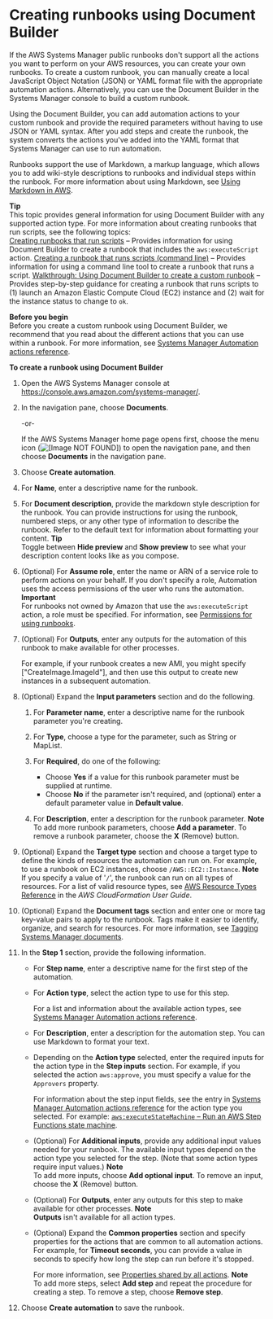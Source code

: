 # Creating runbooks using Document Builder<a name="automation-document-builder"></a>

If the AWS Systems Manager public runbooks don't support all the actions you want to perform on your AWS resources, you can create your own runbooks\. To create a custom runbook, you can manually create a local JavaScript Object Notation \(JSON\) or YAML format file with the appropriate automation actions\. Alternatively, you can use the Document Builder in the Systems Manager console to build a custom runbook\.

Using the Document Builder, you can add automation actions to your custom runbook and provide the required parameters without having to use JSON or YAML syntax\. After you add steps and create the runbook, the system converts the actions you've added into the YAML format that Systems Manager can use to run automation\.

Runbooks support the use of Markdown, a markup language, which allows you to add wiki\-style descriptions to runbooks and individual steps within the runbook\. For more information about using Markdown, see [Using Markdown in AWS](https://docs.aws.amazon.com/general/latest/gr/aws-markdown.html)\.

**Tip**  
This topic provides general information for using Document Builder with any supported action type\. For more information about creating runbooks that run scripts, see the following topics:  
[Creating runbooks that run scripts](automation-document-script.md) – Provides information for using Document Builder to create a runbook that includes the `aws:executeScript` action\.
[Creating a runbook that runs scripts \(command line\)](automation-document-script-commandline.md) – Provides information for using a command line tool to create a runbook that runs a script\.
[ Walkthrough: Using Document Builder to create a custom runbook](automation-walk-document-builder.md) – Provides step\-by\-step guidance for creating a runbook that runs scripts to \(1\) launch an Amazon Elastic Compute Cloud \(EC2\) instance and \(2\) wait for the instance status to change to `ok`\.

**Before you begin**  
Before you create a custom runbook using Document Builder, we recommend that you read about the different actions that you can use within a runbook\. For more information, see [Systems Manager Automation actions reference](automation-actions.md)\.

**To create a runbook using Document Builder**

1. Open the AWS Systems Manager console at [https://console\.aws\.amazon\.com/systems\-manager/](https://console.aws.amazon.com/systems-manager/)\.

1. In the navigation pane, choose **Documents**\.

   \-or\-

   If the AWS Systems Manager home page opens first, choose the menu icon \(![\[Image NOT FOUND\]](http://docs.aws.amazon.com/systems-manager/latest/userguide/images/menu-icon-small.png)\) to open the navigation pane, and then choose **Documents** in the navigation pane\.

1. Choose **Create automation**\.

1. For **Name**, enter a descriptive name for the runbook\.

1. For **Document description**, provide the markdown style description for the runbook\. You can provide instructions for using the runbook, numbered steps, or any other type of information to describe the runbook\. Refer to the default text for information about formatting your content\.
**Tip**  
Toggle between **Hide preview** and **Show preview** to see what your description content looks like as you compose\.

1. \(Optional\) For **Assume role**, enter the name or ARN of a service role to perform actions on your behalf\. If you don't specify a role, Automation uses the access permissions of the user who runs the automation\.
**Important**  
For runbooks not owned by Amazon that use the `aws:executeScript` action, a role must be specified\. For information, see [Permissions for using runbooks](automation-document-script.md#execution-permissions)\.

1. \(Optional\) For **Outputs**, enter any outputs for the automation of this runbook to make available for other processes\. 

   For example, if your runbook creates a new AMI, you might specify \["CreateImage\.ImageId"\], and then use this output to create new instances in a subsequent automation\.

1. \(Optional\) Expand the **Input parameters** section and do the following\.

   1. For **Parameter name**, enter a descriptive name for the runbook parameter you're creating\.

   1. For **Type**, choose a type for the parameter, such as String or MapList\.

   1. For **Required**, do one of the following: 
      + Choose **Yes** if a value for this runbook parameter must be supplied at runtime\.
      + Choose **No** if the parameter isn't required, and \(optional\) enter a default parameter value in **Default value**\.

   1. For **Description**, enter a description for the runbook parameter\.
**Note**  
To add more runbook parameters, choose **Add a parameter**\. To remove a runbook parameter, choose the **X** \(Remove\) button\.

1. \(Optional\) Expand the **Target type** section and choose a target type to define the kinds of resources the automation can run on\. For example, to use a runbook on EC2 instances, choose `/AWS::EC2::Instance`\.
**Note**  
If you specify a value of '`/`', the runbook can run on all types of resources\. For a list of valid resource types, see [AWS Resource Types Reference](https://docs.aws.amazon.com/AWSCloudFormation/latest/UserGuide/aws-template-resource-type-ref.html) in the *AWS CloudFormation User Guide*\.

1. \(Optional\) Expand the **Document tags** section and enter one or more tag key\-value pairs to apply to the runbook\. Tags make it easier to identify, organize, and search for resources\. For more information, see [Tagging Systems Manager documents](tagging-documents.md)\.

1. In the **Step 1** section, provide the following information\.
   + For **Step name**, enter a descriptive name for the first step of the automation\.
   + For **Action type**, select the action type to use for this step\.

     For a list and information about the available action types, see [Systems Manager Automation actions reference](automation-actions.md)\.
   + For **Description**, enter a description for the automation step\. You can use Markdown to format your text\.
   + Depending on the **Action type** selected, enter the required inputs for the action type in the **Step inputs** section\. For example, if you selected the action `aws:approve`, you must specify a value for the `Approvers` property\.

     For information about the step input fields, see the entry in [Systems Manager Automation actions reference](automation-actions.md) for the action type you selected\. For example: [`aws:executeStateMachine` – Run an AWS Step Functions state machine](automation-action-executeStateMachine.md)\.
   + \(Optional\) For **Additional inputs**, provide any additional input values needed for your runbook\. The available input types depend on the action type you selected for the step\. \(Note that some action types require input values\.\)
**Note**  
To add more inputs, choose **Add optional input**\. To remove an input, choose the **X** \(Remove\) button\.
   + \(Optional\) For **Outputs**, enter any outputs for this step to make available for other processes\.
**Note**  
**Outputs** isn't available for all action types\.
   + \(Optional\) Expand the **Common properties** section and specify properties for the actions that are common to all automation actions\. For example, for **Timeout seconds**, you can provide a value in seconds to specify how long the step can run before it's stopped\.

     For more information, see [Properties shared by all actions](automation-actions.md#automation-common)\.
**Note**  
To add more steps, select **Add step** and repeat the procedure for creating a step\. To remove a step, choose **Remove step**\.

1. Choose **Create automation** to save the runbook\.